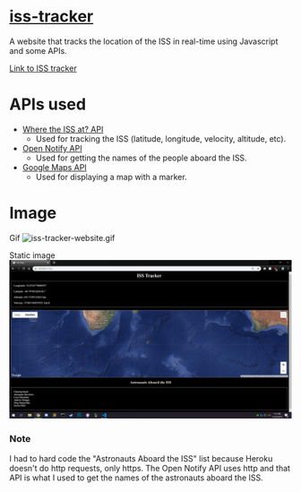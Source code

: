 # [iss-tracker](https://iss-tracker-js.herokuapp.com/)
A website that tracks the location of the ISS in real-time using Javascript and some APIs.

[Link to ISS tracker](https://iss-tracker-js.herokuapp.com/)

# APIs used
- <a href="https://wheretheiss.at/w/developer">Where the ISS at? API</a>
  - Used for tracking the ISS (latitude, longitude, velocity, altitude, etc).
- <a href="http://open-notify.org/Open-Notify-API/People-In-Space/">Open Notify API</a>
  - Used for getting the names of the people aboard the ISS.
- <a href="https://developers.google.com/maps/documentation/javascript/tutorial">Google Maps API</a>
  - Used for displaying a map with a marker.
  
# Image

Gif
<img src="images/iss-tracker-website.gif" alt="iss-tracker-website.gif">

Static image
<img src="images/iss-tracker.png" alt="iss-tracker.png">

### Note
I had to hard code the "Astronauts Aboard the ISS" list because Heroku doesn't do http requests, only https. The Open Notify API uses http and that API is what I used to get the names of the astronauts aboard the ISS.
